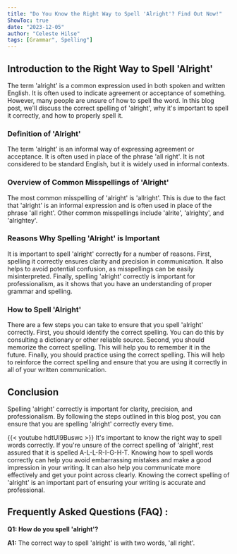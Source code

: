 ```yaml
---
title: "Do You Know the Right Way to Spell 'Alright'? Find Out Now!"
ShowToc: true 
date: "2023-12-05"
author: "Celeste Hilse" 
tags: [Grammar", Spelling"]
---
```

## Introduction to the Right Way to Spell 'Alright'

The term 'alright' is a common expression used in both spoken and written English. It is often used to indicate agreement or acceptance of something. However, many people are unsure of how to spell the word. In this blog post, we'll discuss the correct spelling of 'alright', why it's important to spell it correctly, and how to properly spell it.

### Definition of 'Alright'

The term 'alright' is an informal way of expressing agreement or acceptance. It is often used in place of the phrase 'all right'. It is not considered to be standard English, but it is widely used in informal contexts.

### Overview of Common Misspellings of 'Alright'

The most common misspelling of 'alright' is 'allright'. This is due to the fact that 'alright' is an informal expression and is often used in place of the phrase 'all right'. Other common misspellings include 'alrite', 'alrighty', and 'alrightey'.

### Reasons Why Spelling 'Alright' is Important

It is important to spell 'alright' correctly for a number of reasons. First, spelling it correctly ensures clarity and precision in communication. It also helps to avoid potential confusion, as misspellings can be easily misinterpreted. Finally, spelling 'alright' correctly is important for professionalism, as it shows that you have an understanding of proper grammar and spelling.

### How to Spell 'Alright'

There are a few steps you can take to ensure that you spell 'alright' correctly. First, you should identify the correct spelling. You can do this by consulting a dictionary or other reliable source. Second, you should memorize the correct spelling. This will help you to remember it in the future. Finally, you should practice using the correct spelling. This will help to reinforce the correct spelling and ensure that you are using it correctly in all of your written communication.

## Conclusion

Spelling 'alright' correctly is important for clarity, precision, and professionalism. By following the steps outlined in this blog post, you can ensure that you are spelling 'alright' correctly every time.

{{< youtube hdtUl9Buswc >}} 
It's important to know the right way to spell words correctly. If you're unsure of the correct spelling of 'alright', rest assured that it is spelled A-L-L-R-I-G-H-T. Knowing how to spell words correctly can help you avoid embarrassing mistakes and make a good impression in your writing. It can also help you communicate more effectively and get your point across clearly. Knowing the correct spelling of 'alright' is an important part of ensuring your writing is accurate and professional.

## Frequently Asked Questions (FAQ) :
**Q1: How do you spell 'alright'?**

**A1:** The correct way to spell 'alright' is with two words, 'all right'.





